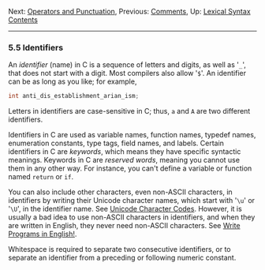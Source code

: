 Next: [Operators and Punctuation](Operators_002fPunctuation.md),
Previous: [Comments](Comments.md), Up: [Lexical
Syntax](Lexical-Syntax.md)  
[Contents](index.md#SEC_Contents "Table of contents")  

------------------------------------------------------------------------


### 5.5 Identifiers 


An *identifier* (name) in C is a sequence of letters and digits, as well
as '`_`', that does not start with a digit. Most compilers also
allow '`$`'. An identifier can be as long as you like; for
example,

``` C
int anti_dis_establishment_arian_ism;
```


Letters in identifiers are case-sensitive in C; thus, `a` and `A` are
two different identifiers.


Identifiers in C are used as variable names, function names, typedef
names, enumeration constants, type tags, field names, and labels.
Certain identifiers in C are *keywords*, which means they have specific
syntactic meanings. Keywords in C are *reserved words*, meaning you
cannot use them in any other way. For instance, you can't define a
variable or function named `return` or `if`.

You can also include other characters, even non-ASCII characters, in
identifiers by writing their Unicode character names, which start with
'`\u`' or '`\U`', in the identifier name. See [Unicode
Character Codes](Unicode-Character-Codes.md). However, it is usually a
bad idea to use non-ASCII characters in identifiers, and when they are
written in English, they never need non-ASCII characters. See [Write
Programs in English!](English.md).

Whitespace is required to separate two consecutive identifiers, or to
separate an identifier from a preceding or following numeric constant.
